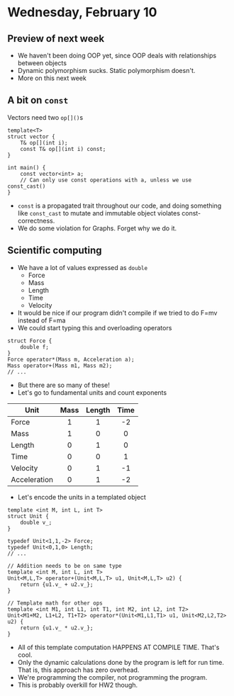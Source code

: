 # Wednesday, February 10

## Preview of next week

* We haven't been doing OOP yet, since OOP deals with relationships between objects
* Dynamic polymorphism sucks. Static polymorphism doesn't.
* More on this next week

## A bit on ```const```

Vectors need two ```op[]()```s

```{cpp}
template<T>
struct vector {
	T& op[](int i);
	const T& op[](int i) const;
}

int main() {
	const vector<int> a;
	// Can only use const operations with a, unless we use const_cast()
}
```

* ```const``` is a propagated trait throughout our code, and doing something like ```const_cast``` to mutate and immutable object violates const-correctness.
* We do some violation for Graphs. Forget why we do it.

## Scientific computing

* We have a lot of values expressed as ```double```
    * Force
    * Mass
    * Length
    * Time
    * Velocity
* It would be nice if our program didn't compile if we tried to do F=mv instead of F=ma
* We could start typing this and overloading operators
```{cpp}
struct Force {
	double f;
}
Force operator*(Mass m, Acceleration a);
Mass operator+(Mass m1, Mass m2);
// ...
```

* But there are so many of these!
* Let's go to fundamental units and count exponents


| **Unit**      | **Mass**      | **Length**|**Time** |
| ------------- |:-------------:| :--------:|:-------:|
| Force      | 1 | 1 | -2  |
| Mass      | 1      |   0 | 0    |
| Length | 0     |    1 |  0     |
| Time | 0 | 0 | 1 |
| Velocity | 0 | 1 | -1 |
| Acceleration | 0 | 1 | -2 |

* Let's encode the units in a templated object

```{cpp}
template <int M, int L, int T>
struct Unit {
	double v_;
}

typedef Unit<1,1,-2> Force;
typedef Unit<0,1,0> Length;
// ...

// Addition needs to be on same type
template <int M, int L, int T>
Unit<M,L,T> operator+(Unit<M,L,T> u1, Unit<M,L,T> u2) {
	return {u1.v_ + u2.v_};
}

// Template math for other ops
template <int M1, int L1, int T1, int M2, int L2, int T2>
Unit<M1+M2, L1+L2, T1+T2> operator*(Unit<M1,L1,T1> u1, Unit<M2,L2,T2> u2) {
	return {u1.v_ * u2.v_};
}
```

* All of this template computation HAPPENS AT COMPILE TIME. That's cool.
* Only the dynamic calculations done by the program is left for run time. That is, this approach has zero overhead.
* We're programming the compiler, not programming the program.
* This is probably overkill for HW2 though.